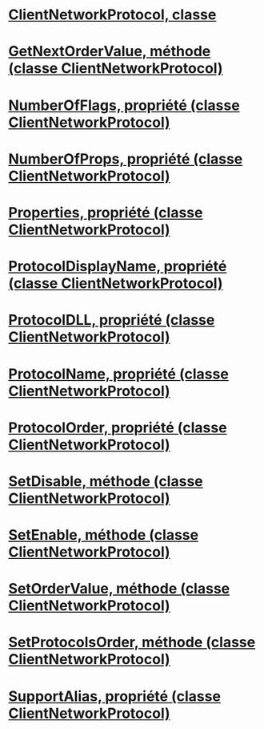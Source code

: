 # [ClientNetworkProtocol, classe](clientnetworkprotocol-class.md)
# [GetNextOrderValue, méthode (classe ClientNetworkProtocol)](getnextordervalue-method-clientnetworkprotocol-class.md)
# [NumberOfFlags, propriété (classe ClientNetworkProtocol)](numberofflags-property-clientnetworkprotocol-class.md)
# [NumberOfProps, propriété (classe ClientNetworkProtocol)](numberofprops-property-clientnetworkprotocol-class.md)
# [Properties, propriété (classe ClientNetworkProtocol)](properties-property-clientnetworkprotocol-class.md)
# [ProtocolDisplayName, propriété (classe ClientNetworkProtocol)](protocoldisplayname-property-clientnetworkprotocol-class.md)
# [ProtocolDLL, propriété (classe ClientNetworkProtocol)](protocoldll-property-clientnetworkprotocol-class.md)
# [ProtocolName, propriété (classe ClientNetworkProtocol)](protocolname-property-clientnetworkprotocol-class.md)
# [ProtocolOrder, propriété (classe ClientNetworkProtocol)](protocolorder-property-clientnetworkprotocol-class.md)
# [SetDisable, méthode (classe ClientNetworkProtocol)](setdisable-method-clientnetworkprotocol-class.md)
# [SetEnable, méthode (classe ClientNetworkProtocol)](setenable-method-clientnetworkprotocol-class.md)
# [SetOrderValue, méthode (classe ClientNetworkProtocol)](setordervalue-method-clientnetworkprotocol-class.md)
# [SetProtocolsOrder, méthode (classe ClientNetworkProtocol)](setprotocolsorder-method-clientnetworkprotocol-class.md)
# [SupportAlias, propriété (classe ClientNetworkProtocol)](supportalias-property-clientnetworkprotocol-class.md)
